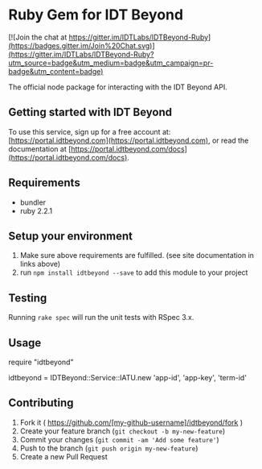 # Ruby Gem for IDT Beyond

[![Join the chat at https://gitter.im/IDTLabs/IDTBeyond-Ruby](https://badges.gitter.im/Join%20Chat.svg)](https://gitter.im/IDTLabs/IDTBeyond-Ruby?utm_source=badge&utm_medium=badge&utm_campaign=pr-badge&utm_content=badge)

The official node package for interacting with the IDT Beyond API.

## Getting started with IDT Beyond

To use this service, sign up for a free account at: [https://portal.idtbeyond.com](https://portal.idtbeyond.com), or read the documentation at [https://portal.idtbeyond.com/docs](https://portal.idtbeyond.com/docs).

## Requirements

- bundler
- ruby 2.2.1


## Setup your environment

1. Make sure above requirements are fulfilled. (see site documentation in links above)
2. run `npm install idtbeyond --save` to add this module to your project 

## Testing

Running `rake spec` will run the unit tests with RSpec 3.x.

## Usage

require "idtbeyond"

idtbeyond = IDTBeyond::Service::IATU.new 'app-id', 'app-key', 'term-id'

## Contributing

1. Fork it ( https://github.com/[my-github-username]/idtbeyond/fork )
2. Create your feature branch (`git checkout -b my-new-feature`)
3. Commit your changes (`git commit -am 'Add some feature'`)
4. Push to the branch (`git push origin my-new-feature`)
5. Create a new Pull Request
